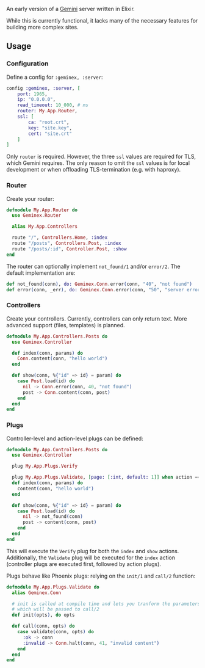 An early version of a [Gemini](https://gemini.circumlunar.space/) server written in Elixir.

While this is currently functional, it lacks many of the necessary features for building more complex sites.

## Usage

### Configuration
Define a config for `:geminex, :server`:

```elixir
config :geminex, :server, [
    port: 1965, 
    ip: "0.0.0.0",
    read_timeout: 10_000, # ms
    router: My.App.Router,
    ssl: [
        ca: "root.crt",
        key: "site.key",
        cert: "site.crt"
    ]
]
```

Only `router` is required. However, the three `ssl` values are required for TLS, which Gemini requires. The only reason to omit the `ssl` values is for local development or when offloading TLS-termination (e.g. with haproxy).

### Router
Create your router:

```elixir
defmodule My.App.Router do
  use Geminex.Router

  alias My.App.Controllers

  route "/", Controllers.Home, :index
  route "/posts", Controllers.Post, :index
  route "/posts/:id", Controller.Post, :show
end
```

The router can optionally implement `not_found/1` and/or `error/2`. The default implementation are:

```elixir
def not_found(conn), do: Geminex.Conn.error(conn, "40", "not found")
def error(conn, _err), do: Geminex.Conn.error(conn, "50", "server error")
```

### Controllers
Create your controllers. Currently, controllers can only return text. More advanced support (files, templates) is planned.

```elixir
defmodule My.App.Controllers.Posts do
  use Geminex.Controller

  def index(conn, params) do
    Conn.content(conn, "hello world")
  end

  def show(conn, %{"id" => id} = param) do
    case Post.load(id) do
      nil -> Conn.error(conn, 40, "not found")
      post -> Conn.content(conn, post)
    end
  end
end
```

### Plugs
Controller-level and action-level plugs can be defined:

```elixir
defmodule My.App.Controllers.Posts do
  use Geminex.Controller

  plug My.App.Plugs.Verify

  plug My.App.Plugs.Validate, [page: [:int, default: 1]] when action == :index
  def index(conn, params) do
    content(conn, "hello world")
  end

  def show(conn, %{"id" => id} = param) do
    case Post.load(id) do
      nil -> not_found(conn)
      post -> content(conn, post)
    end
  end
end
```

This will execute the `Verify` plug for both the `index` and `show` actions. Additionally, the `Validate` plug will be executed for the `index` action (controller plugs are executed first, followed by action plugs).

Plugs behave like Phoenix plugs: relying on the `init/1` and `call/2` function:

```elixir
defmodule My.App.Plugs.Validate do
  alias Geminex.Conn

  # init is called at compile time and lets you tranform the parameters
  # which will be passed to call/2 
  def init(opts), do opts

  def call(conn, opts) do
    case validate(conn, opts) do
      :ok -> conn
      :invalid -> Conn.halt(conn, 41, "invalid content")
    end
  end
end
```
